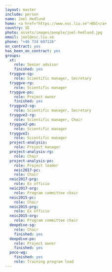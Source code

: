 ```yaml
---
layout: master
include: person
name: Joel Hedlund
home: <a href="https://www.nsc.liu.se">NSC</a>
country: SE
photo: assets/images/people/joel-hedlund.jpg
email: joel@nsc.liu.se
phone: "+46 734 607126"
on_contract: yes
has_been_on_contract: yes
groups:
  xt:
    role: Senior advisor
    finished: yes
  tryggve-sg:
    role: Scientific manager, Secretary
  tryggve-rg:
    role: Scientific manager
  tryggve-po:
    role: Project owner
    finished: yes
  tryggve2-sg:
    role: Scientific manager, Secretary
  tryggve2-rg:
    role: Scientific manager, Chair
  tryggve2-pm:
    role: Scientific manager
  tryggve2:
    role: Scientific manager
  project-analysis:
    role: Project manager
  project-analysis-rg:
    role: Chair
  project-analysis-po:
    role: Project leader
    neic2017-pc:
    role: Chair
  neic2017-prg:
    role: Ex officio
  neic2017-org:
    role: Program committee chair
  neic2015-pc:
    role: Chair
  neic2015-prg:
    role: Ex officio
  neic2015-org:
    role: Program committee chair
  deepdive-sg:
    role: Chair
    finished: yes
  deepdive-po:
    role: Project owner
    finished: yes
  poco-wg:
    finished: yes
    role: Training program lead
---
```

